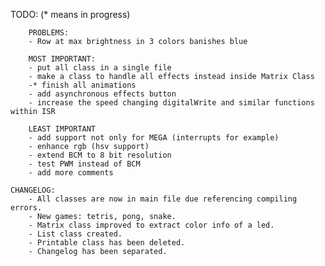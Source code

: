 TODO: (* means in progress)

		PROBLEMS:
		- Row at max brightness in 3 colors banishes blue

		MOST IMPORTANT:
		- put all class in a single file
		- make a class to handle all effects instead inside Matrix Class
		-* finish all animations
		- add asynchronous effects button
		- increase the speed changing digitalWrite and similar functions within ISR

		LEAST IMPORTANT
		- add support not only for MEGA (interrupts for example)
		- enhance rgb (hsv support)
		- extend BCM to 8 bit resolution
		- test PWM instead of BCM
		- add more comments

	CHANGELOG:
		- All classes are now in main file due referencing compiling errors.
		- New games: tetris, pong, snake.
		- Matrix class improved to extract color info of a led.
		- List class created.
		- Printable class has been deleted.
		- Changelog has been separated.